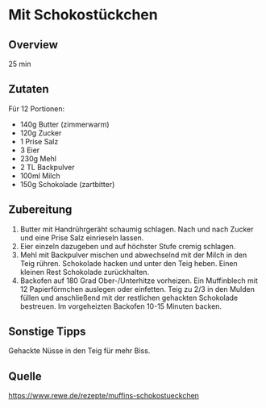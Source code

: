 # Mit Schokostückchen

## Overview
25 min

## Zutaten

Für 12 Portionen:

- 140g Butter (zimmerwarm)
- 120g Zucker
- 1 Prise Salz
- 3 Eier
- 230g Mehl
- 2 TL Backpulver
- 100ml Milch
- 150g Schokolade (zartbitter)


## Zubereitung

1. Butter mit Handrührgeräht schaumig schlagen. Nach und nach Zucker und eine Prise Salz einrieseln lassen.
2. Eier einzeln dazugeben und auf höchster Stufe cremig schlagen.
3. Mehl mit Backpulver mischen und abwechselnd mit der Milch in den Teig rühren. Schokolade hacken und unter den Teig heben. Einen kleinen Rest Schokolade zurückhalten.
4. Backofen auf 180 Grad Ober-/Unterhitze vorheizen. Ein Muffinblech mit 12 Papierförmchen auslegen oder einfetten. Teig zu 2/3 in den Mulden füllen und anschließend mit der restlichen gehackten Schokolade bestreuen. Im vorgeheizten Backofen 10-15 Minuten backen.


## Sonstige Tipps
Gehackte Nüsse in den Teig für mehr Biss.

## Quelle
https://www.rewe.de/rezepte/muffins-schokostueckchen
